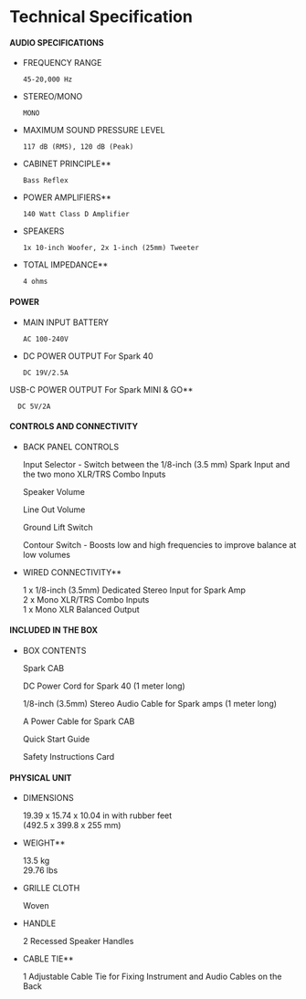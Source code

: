 # Technical Specification

#### AUDIO SPECIFICATIONS

- FREQUENCY RANGE

	  45-20,000 Hz

- STEREO/MONO

	  MONO

- MAXIMUM SOUND PRESSURE LEVEL

	  117 dB (RMS), 120 dB (Peak)

- CABINET PRINCIPLE**

	  Bass Reflex

- POWER AMPLIFIERS**

	  140 Watt Class D Amplifier

- SPEAKERS

	  1x 10-inch Woofer, 2x 1-inch (25mm) Tweeter

- TOTAL IMPEDANCE**

	  4 ohms  

#### POWER  

- MAIN INPUT BATTERY

	  AC 100-240V

- DC POWER OUTPUT For Spark 40

	  DC 19V/2.5A

USB-C POWER OUTPUT For Spark MINI & GO**

	  DC 5V/2A

#### **CONTROLS AND CONNECTIVITY**

- BACK PANEL CONTROLS

	Input Selector - Switch between the 1/8-inch (3.5 mm) Spark Input and the two mono XLR/TRS Combo Inputs  
	
	Speaker Volume  
	
	Line Out Volume  
	
	Ground Lift Switch  
	
	Contour Switch - Boosts low and high frequencies to improve balance at low volumes  
  
- WIRED CONNECTIVITY**

	1 x 1/8-inch (3.5mm) Dedicated Stereo Input for Spark Amp  
	2 x Mono XLR/TRS Combo Inputs   
	1 x Mono XLR Balanced Output  
  

#### INCLUDED IN THE BOX

- BOX CONTENTS

	Spark CAB  
	
	DC Power Cord for Spark 40 (1 meter long)  
	
	1/8-inch (3.5mm) Stereo Audio Cable for Spark amps (1 meter long)  
	
	A Power Cable for Spark CAB  
	
	Quick Start Guide  
	
	Safety Instructions Card  

#### PHYSICAL UNIT

- DIMENSIONS

	19.39 x 15.74 x 10.04 in with rubber feet  
	(492.5 x 399.8 x 255 mm)

- WEIGHT**

	13.5 kg  
	29.76 lbs

- GRILLE CLOTH

	Woven 

- HANDLE

	2 Recessed Speaker Handles

- CABLE TIE**

	1 Adjustable Cable Tie for Fixing Instrument and Audio Cables on the Back